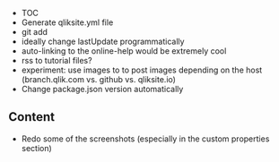 - TOC
- Generate qliksite.yml file
- git add
- ideally change lastUpdate programmatically
- auto-linking to the online-help would be extremely cool
- rss to tutorial files?
- experiment: use images to to post images depending on the host (branch.qlik.com vs. github vs. qliksite.io) 
- Change package.json version automatically

## Content
- Redo some of the screenshots (especially in the custom properties section)